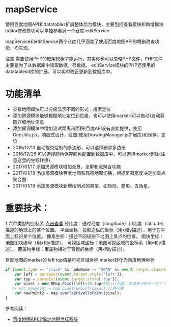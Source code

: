 # mapService
使用百度地图API和datatables扩展整体后台模块，主要包括查看模块和新增模块
editor修改模块可以单独参看另一个仓库 editService   

mapService和editService两个仓库几乎涵盖了使用百度地图API的增删改查功能，均实现。

注意 需要使用PHP的框架模板才能运行，其实你也可以忽略PHP文件，PHP文件主要是为了从数据库中读取数据，存数据。
   editService模块的PHP还使用的datatablesd库的扩展，可以实时改正更新到数据库中。

# 功能清单

- 查看地图模块可以分级显示不同的形式；搜索定位
- 添加房源模块能够根据地址定位到位置，也可以使用marker(可以拖动)自动获取详细地址信息
- 添加房源模块中增加测试距离和面积(百度API没有直接提供，使用GeoUtils.js)，响应式设计，绘图(使用DrawingManager.js扩展库)和保存，定位  
- 2016/12/13 自动提交绘制的多边形，可以选择删除多边形   
- 2016/12/28 可以选择颜色保存颜色配置到数据库中，可以选择marker删除(注意这里的坐标转换)
- 2017/01/17 添加房源模块增加全景，全屏和点聚合功能
- 2017/01/18 添加房源模块百度地图和高德地图切换，根据屏幕宽度决定加载点聚合图
- 2017/01/19 添加房源模块新增绘制点的类型，如矩形、菱形、五角星。

# 重要技术：

1.六种类型的坐标系 [点击查看](http://blog.csdn.net/lanximu/article/details/16964967) 
经纬度：通过经度（longitude）和纬度（latitude）描述的地球上的某个位置。
平面坐标：投影之后的坐标（用x和y描述），用于在平面上标识某个位置。
像素坐标：描述不同级别下地图上某点的位置。
图块坐标：地图图块编号（用x和y描述）。
可视区域坐标：地图可视区域的坐标系（用x和y描述）。
覆盖物坐标：覆盖物相对于容器的坐标（用x和y描述）。

百度地图的marker的 left top值是可视区域坐标
marker转化为百度地理坐标

```javascript
if (event.type == "click" && nodeName == "SPAN" && event.target.className=="BMap_Marker BMap_noprint") {//markers
    var left = parseInt(event.target.style['left']);
    var top = parseInt(event.target.style['top']);
    var pixel = new BMap.Pixel(left+10,top+25);//问题：加减多少还不一定？？
   // var newPoint = map.pixelToPoint(pixel);//有问题
    var newPoint2 = map.overlayPixelToPoint(pixel);
}
```

参考阅读：

- [百度地图API详解之地图坐标系统](http://blog.csdn.net/lanximu/article/details/16964967)   